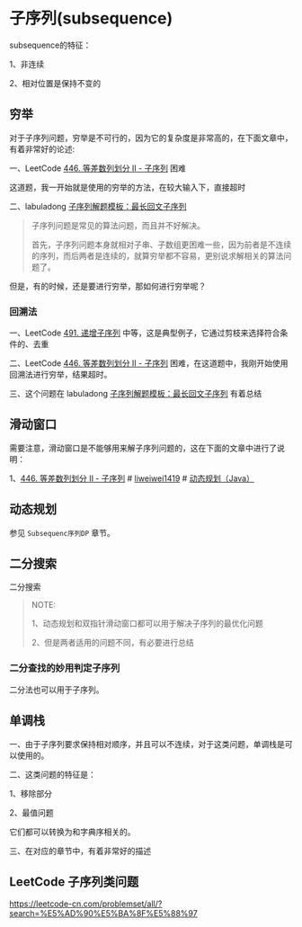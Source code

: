 # 子序列(subsequence)

subsequence的特征：

1、非连续

2、相对位置是保持不变的



## 穷举

对于子序列问题，穷举是不可行的，因为它的复杂度是非常高的，在下面文章中，有着非常好的论述:

一、LeetCode [446. 等差数列划分 II - 子序列](https://leetcode-cn.com/problems/arithmetic-slices-ii-subsequence/) 困难

这道题，我一开始就是使用的穷举的方法，在较大输入下，直接超时

二、labuladong [子序列解题模板：最长回文子序列](https://mp.weixin.qq.com/s/zNai1pzXHeB2tQE6AdOXTA) 

> 子序列问题是常见的算法问题，而且并不好解决。
>
> 首先，子序列问题本身就相对子串、子数组更困难一些，因为前者是不连续的序列，而后两者是连续的，就算穷举都不容易，更别说求解相关的算法问题了。

但是，有的时候，还是要进行穷举，那如何进行穷举呢？

### 回溯法

一、LeetCode [491. 递增子序列](https://leetcode-cn.com/problems/increasing-subsequences/) 中等，这是典型例子，它通过剪枝来选择符合条件的、去重

二、LeetCode [446. 等差数列划分 II - 子序列](https://leetcode-cn.com/problems/arithmetic-slices-ii-subsequence/) 困难，在这道题中，我刚开始使用回溯法进行穷举，结果超时。

三、这个问题在 labuladong [子序列解题模板：最长回文子序列](https://mp.weixin.qq.com/s/zNai1pzXHeB2tQE6AdOXTA) 有着总结



## 滑动窗口

需要注意，滑动窗口是不能够用来解子序列问题的，这在下面的文章中进行了说明：

1、[446. 等差数列划分 II - 子序列](https://leetcode-cn.com/problems/arithmetic-slices-ii-subsequence/) # [liweiwei1419](https://leetcode-cn.com/u/liweiwei1419/) # [动态规划（Java）](https://leetcode-cn.com/problems/arithmetic-slices-ii-subsequence/solution/dong-tai-gui-hua-java-by-liweiwei1419-jc84/)



## 动态规划

参见 `Subsequenc序列DP` 章节。



## 二分搜索

二分搜索

> NOTE: 
>
> 1、动态规划和双指针滑动窗口都可以用于解决子序列的最优化问题
>
> 2、但是两者适用的问题不同，有必要进行总结
>
> 



### 二分查找的妙用判定子序列

二分法也可以用于子序列。



## 单调栈

一、由于子序列要求保持相对顺序，并且可以不连续，对于这类问题，单调栈是可以使用的。

二、这类问题的特征是：

1、移除部分

2、最值问题

它们都可以转换为和字典序相关的。

三、在对应的章节中，有着非常好的描述

## LeetCode 子序列类问题

https://leetcode-cn.com/problemset/all/?search=%E5%AD%90%E5%BA%8F%E5%88%97


